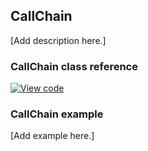 ## CallChain

[Add description here.]

### CallChain class reference
[![View code](https://www.mbed.com/embed/?type=library)](https://os.mbed.com/docs/v5.6/mbed-os-api-doxy/classmbed_1_1_call_chain.html)

### CallChain example

[Add example here.]
